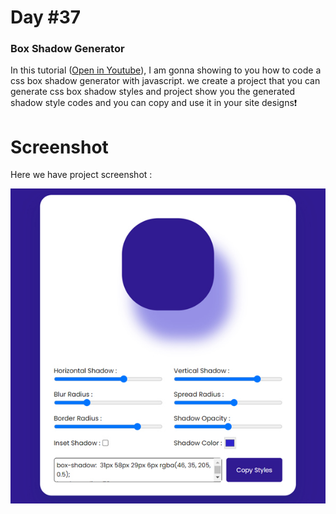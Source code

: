 # Day #37

### Box Shadow Generator
In this tutorial ([Open in Youtube](https://youtu.be/m31q1Aorkkc)),  I am gonna showing to you how to code a css box shadow generator with javascript. we create a project that you can generate css box shadow styles and project show you the generated shadow style codes and you can copy and use it in your site designs❗️

# Screenshot
Here we have project screenshot :

![screenshot](screenshot.jpg)